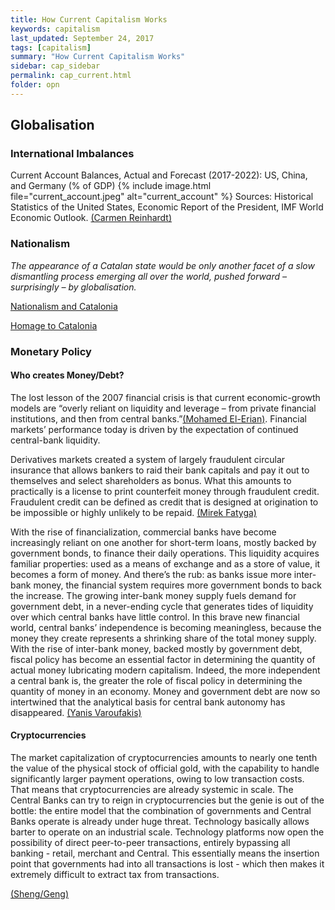 ```yaml
---
title: How Current Capitalism Works
keywords: capitalism
last_updated: September 24, 2017
tags: [capitalism]
summary: "How Current Capitalism Works"
sidebar: cap_sidebar
permalink: cap_current.html
folder: opn
---
```


## Globalisation

### International Imbalances

Current Account Balances, Actual and Forecast (2017-2022): US, China, and Germany (% of GDP)
{% include image.html file="current_account.jpeg" alt="current_account"  %}
Sources: Historical Statistics of the United States, Economic Report of the President, IMF World Economic Outlook.
[(Carmen Reinhardt)](https://www.project-syndicate.org/commentary/unbalanced-america-external-deficit-by-carmen-reinhart-2017-08)

### Nationalism

*The appearance of a Catalan state would be
only another facet of a slow dismantling process emerging all over the world, pushed
forward – surprisingly – by globalisation.*

[Nationalism and Catalonia](https://www.theguardian.com/commentisfree/2017/sep/23/catalans-not-alone-across-the-world-people-yearn-to-govern-themselves)

[Homage to Catalonia](news-170924-Homage-to-Catalonia)


### Monetary Policy

#### Who creates Money/Debt?

The lost lesson of the 2007 financial crisis is that current economic-growth models are “overly reliant on liquidity and leverage – from private financial institutions, and then from central banks.”[(Mohamed El-Erian)](https://www.project-syndicate.org/commentary/lost-lessons-of-the-financial-crisis-by-mohamed-a--el-erian-2017-08). Financial markets’ performance today is driven by the expectation of continued central-bank liquidity. 

Derivatives markets created a system of largely fraudulent circular insurance that allows bankers to raid their bank capitals and pay it out to themselves and select shareholders as bonus. What this amounts to practically is a license to print counterfeit money through fraudulent credit. Fraudulent credit can be defined as credit that is designed at origination to be impossible or highly unlikely to be repaid. [(Mirek Fatyga)](blog-integrity-of-money.html)

With the rise of financialization, commercial banks have become increasingly reliant on one another for short-term loans, mostly backed by government bonds, to finance their daily operations. This liquidity acquires familiar properties: used as a means of exchange and as a store of value, it becomes a form of money.
And there’s the rub: as banks issue more inter-bank money, the financial system requires more government bonds to back the increase. The growing inter-bank money supply fuels demand for government debt, in a never-ending cycle that generates tides of liquidity over which central banks have little control.
In this brave new financial world, central banks’ independence is becoming meaningless, because the money they create represents a shrinking share of the total money supply. With the rise of inter-bank money, backed mostly by government debt, fiscal policy has become an essential factor in determining the quantity of actual money lubricating modern capitalism.
Indeed, the more independent a central bank is, the greater the role of fiscal policy in determining the quantity of money in an economy. 
Money and government debt are now so intertwined that the analytical basis for central bank autonomy has disappeared.
[(Yanis Varoufakis)](https://www.project-syndicate.org/commentary/fiscal-money-end-central-bank-independence-by-yanis-varoufakis-2017-08)

#### Cryptocurrencies

The market capitalization of cryptocurrencies amounts to nearly one tenth the value of the physical stock of official gold, with the capability to handle significantly larger payment operations, owing to low transaction costs. That means that cryptocurrencies are already systemic in scale. 
The Central Banks can try to reign in cryptocurrencies but the genie is out of the bottle: the entire model that the combination of governments and Central Banks operate is already under huge threat.
Technology basically allows barter to operate on an industrial scale. Technology platforms now open the possibility of direct peer-to-peer transactions, entirely bypassing all banking - retail, merchant and Central. This essentially means the insertion point that governments had into all transactions is lost - which then makes it extremely difficult to extract tax from transactions. 

[(Sheng/Geng)](https://www.project-syndicate.org/commentary/bitcoin-cryptocurrencies-monetary-risk-by-andrew-sheng-and-xiao-geng-2017-08)



